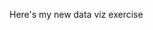 Here's my new data viz exercise
<div class="flourish-embed flourish-chart" data-src="visualisation/11109434"><script src="https://public.flourish.studio/resources/embed.js"></script></div>
